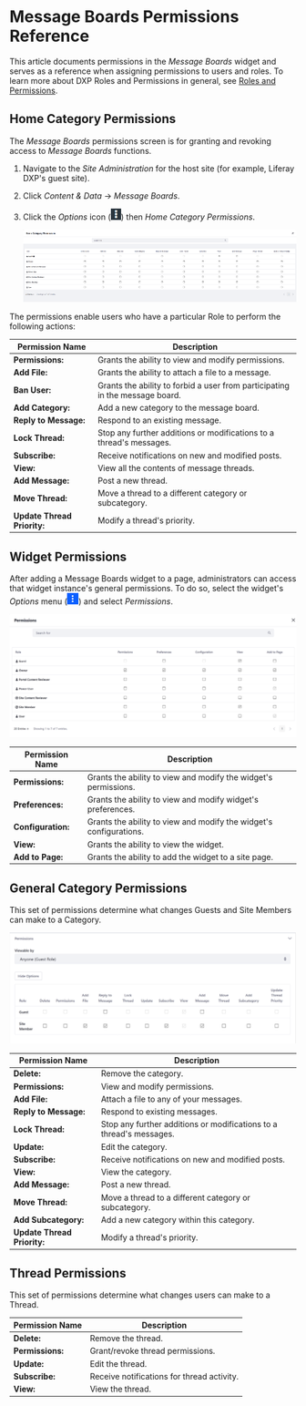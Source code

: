 # Message Boards Permissions Reference

This article documents permissions in the _Message Boards_ widget and serves as a reference when assigning permissions to users and roles. To learn more about DXP Roles and Permissions in general, see [Roles and Permissions](https://help.liferay.com/hc/articles/360017895212-Roles-and-Permissions).

## Home Category Permissions

The _Message Boards_ permissions screen is for granting and revoking access to _Message Boards_ functions.

1. Navigate to the _Site Administration_ for the host site (for example, Liferay DXP's guest site).
1. Click _Content & Data_ &rarr; _Message Boards_.
1. Click the *Options* icon (![Options](./message-boards-permissions-reference/images/01.png)) then *Home Category Permissions*.

    ![Assigning Permissions to Site Roles](./message-boards-permissions-reference/images/03.png)

The permissions enable users who have a particular Role to perform the following actions:

| Permission Name | Description |
| --- | --- |
| **Permissions:** | Grants the ability to view and modify permissions. |
| **Add File:** | Grants the ability to attach a file to a message. |
| **Ban User:** |Grants the ability to forbid a user from participating in the message board. |
| **Add Category:** | Add a new category to the message board. |
| **Reply to Message:** | Respond to an existing message. |
| **Lock Thread:**  | Stop any further additions or modifications to a thread's messages. |
| **Subscribe:** | Receive notifications on new and modified posts. |
| **View:** | View all the contents of message threads. |
| **Add Message:** | Post a new thread. |
| **Move Thread:** | Move a thread to a different category or subcategory. |
| **Update Thread Priority:** | Modify a thread's priority. |

## Widget Permissions

After adding a Message Boards widget to a page, administrators can access that widget instance's general permissions. To do so, select the widget's *Options* menu (![Options](./message-boards-permissions-reference/images/02.png)) and select *Permissions*.

![Assigning Widget Permissions](./message-boards-permissions-reference/images/04.png)

| Permission Name | Description |
| --- | --- |
| **Permissions:** | Grants the ability to view and modify the widget's permissions. |
| **Preferences:** | Grants the ability to view and modify widget's preferences. |
| **Configuration:** | Grants the ability to view and modify the widget's configurations. |
| **View:** | Grants the ability to view the widget. |
| **Add to Page:** | Grants the ability to add the widget to a site page. |

## General Category Permissions

This set of permissions determine what changes Guests and Site Members can make to a Category.

![General Category Permissions](./message-boards-permissions-reference/images/05.png)

| Permission Name | Description |
| --- | --- |
| **Delete:** | Remove the category. |
| **Permissions:** | View and modify permissions. |
| **Add File:** | Attach a file to any of your messages. |
| **Reply to Message:** | Respond to existing messages. |
| **Lock Thread:** | Stop any further additions or modifications to a thread's messages. |
| **Update:** | Edit the category. |
| **Subscribe:** | Receive notifications on new and modified posts. |
| **View:** | View the category. |
| **Add Message:** | Post a new thread. |
| **Move Thread:** | Move a thread to a different category or subcategory. |
| **Add Subcategory:** | Add a new category within this category. |
| **Update Thread Priority:** | Modify a thread's priority. |

## Thread Permissions

 This set of permissions determine what changes users can make to a Thread.

| Permission Name | Description |
| --- | --- |
| **Delete:** | Remove the thread. |
| **Permissions:** | Grant/revoke thread permissions. |
| **Update:** | Edit the thread. |
| **Subscribe:** | Receive notifications for thread activity. |
| **View:** | View the thread. |
